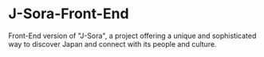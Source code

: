 # J-Sora-Front-End
Front-End version of "J-Sora", a project offering a unique and sophisticated way to discover Japan and connect with its people and culture. 
